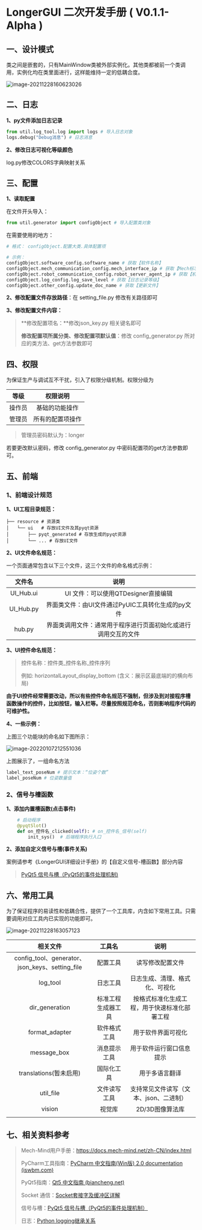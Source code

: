 # LongerGUI 二次开发手册 ( V0.1.1-Alpha )



## 一、设计模式

类之间是嵌套的，只有MainWindow类被外部实例化。其他类都被前一个类调用，实例化均在类里面进行，这样能维持一定的低耦合度。

![image-20211228160623026](C:/Users/tk/Desktop/LongerGUI项目相关资料/doc_img/image-20211228160623026.png)



## 二、日志

**1、py文件添加日志记录**

```python
from util.log_tool.log import logs # 导入日志对象
logs.debug("Debug消息") # 日志消息
```

**2、修改日志可视化等级颜色**

log.py修改COLORS字典映射关系





## 三、配置

**1、读取配置**

在文件开头导入：

~~~python
from util.generator import configObject # 导入配置类对象
~~~

在需要使用的地方：

~~~python
# 格式： configObject.配置大类.具体配置项
~~~



~~~python
# 示例：
configObject.software_config.software_name # 获取【软件名称】
configObject.mech_communication_config.mech_interface_ip # 获取【Mech标准接口IP地址】
configObject.robot_communication_config.robot_server_agent_ip # 获取【机器人接口服务端IP地址】
configObject.log_config.log_save_level # 获取【日志记录等级】
configObject.other_config.update_doc_name # 获取【更新文件】
~~~



**2、修改配置文件存放路径**：在 setting_file.py 修改有关路径即可

**3、修改配置文件内容：**

> **修改配置项名：**修改json_key.py 相关键名即可
>
> **修改配置项所属分类、修改配置项默认值**：修改 config_generator.py 所对应的类方法、get方法参数即可



## 四、权限

为保证生产与调试互不干扰，引入了权限分级机制。权限分级为

|  等级  |     权限说明     |
| :----: | :--------------: |
| 操作员 |  基础的功能操作  |
| 管理员 | 所有的配置项操作 |

> 管理员密码默认为：longer

若要更改默认密码，修改 config_generator.py 中密码配置项的get方法参数即可。





## 五、前端

### 1、前端设计规范

**1、UI工程目录规范：**

~~~shell
├── resource # 资源类
│   └── ui   # 存放UI文件及其pyqt资源
│       ├── pyqt_generated # 存放生成的pyqt资源
│       └── ... # 存放UI文件   
~~~



**2、UI文件命名规范：**

一个页面通常包含以下三个文件，这三个文件的命名格式示例：

|   文件名   |                             说明                             |
| :--------: | :----------------------------------------------------------: |
| UI\_Hub.ui |             UI 文件：可以使用QTDesigner直接编辑              |
| UI\_Hub.py |      界面类文件：由UI文件通过PyUIC工具转化生成的py文件       |
|   hub.py   | 界面类调用文件：通常用于程序进行页面初始化或进行调用交互的文件 |



**3、UI控件命名规范：**

> 控件名称：控件类\_控件名称\_控件序列
>
> 例如: horizontalLayout_display_bottom  (含义：展示区最底端的的横向布局)



**由于UI控件经常需要改动，所以有些控件命名规范不强制，但涉及到对接程序槽函数操作的控件，比如按钮，输入栏等。尽量按照规范命名，否则影响程序代码的可维护性。**



**4、一些示例：**

上图三个功能块的命名如下图所示：

![image-20220107212551036](C:/Users/tk/Desktop/LongerGUI项目相关资料/doc_img/image-20220107212551036.png)

上图展示了，一组命名方法

~~~python
label_text_poseNum # 提示文本：“位姿个数”
label_poseNum # 位姿数量值
~~~





### 2、信号与槽函数

**1、添加内置槽函数(点击事件)**

~~~python
    # 启动程序
    @pyqtSlot()
    def on_控件名_clicked(self): # on_控件名_信号(self)
        init_sys()  # 后端程序执行入口
~~~



**2、添加自定义信号与槽(事件关系)**

案例请参考《LongerGUI详细设计手册》的【自定义信号-槽函数】部分内容

> [PyQt5 信号与槽（PyQt5的事件处理机制)](https://www.cnblogs.com/chenhaiming/p/9930628.html)







## 六、常用工具

为了保证程序的易读性和低耦合性，提供了一个工具库，内含如下常用工具。只需要调用对应工具内已实现的功能即可。

![image-20211228163057123](C:/Users/tk/Desktop/LongerGUI项目相关资料/doc_img/image-20211228163057123.png)



|                    相关文件                     |       工具名       |                     说明                     |
| :---------------------------------------------: | :----------------: | :------------------------------------------: |
| config_tool、generator、json_keys、setting_file |      配置工具      |               读写修改配置文件               |
|                    log_tool                     |      日志工具      |        日志生成、清理、格式化、可视化        |
|                 dir_generation                  | 标准工程生成器工具 | 按格式标准化生成工程，用于快速标准化部署工程 |
|                 format_adapter                  |    软件格式工具    |              用于软件界面可视化              |
|                   message_box                   |    消息提示工具    |           用于软件运行窗口信息提示           |
|             translations(暂未启用)              |     国际化工具     |                用于多语言翻译                |
|                    util_file                    |    文件读写工具    |    支持常见文件读写（文本、json、二进制）    |
|                     vision                      |       视觉库       |               2D/3D图像算法库                |
|                                                 |                    |                                              |





## 七、相关资料参考

> Mech-Mind用户手册：https://docs.mech-mind.net/zh-CN/index.html
>
> PyCharm工具指南：[PyCharm 中文指南(Win版) 2.0 documentation (iswbm.com)](https://pycharm.iswbm.com/preface.html)
>
> PyQt5指南：[Qt5 中文指南 (biancheng.net)](http://c.biancheng.net/view/3851.html)
>
> Socket 通信：[Socket套接字及缓冲区详解](https://blog.csdn.net/daaikuaichuan/article/details/83061726)
>
> 信号与槽：[PyQt5 信号与槽（PyQt5的事件处理机制）](https://www.cnblogs.com/chenhaiming/p/9930628.html)
>
> 日志：[Python logging继承关系](https://lisongmin.github.io/python-logging-inherit/)

